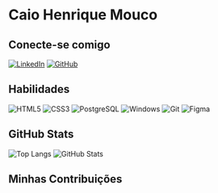 # Caio Henrique Mouco

## Conecte-se comigo
 [![LinkedIn](https://img.shields.io/badge/LinkedIn-0077B5?style=for-the-badge&logo=linkedin&logoColor=white)](https://www.linkedin.com/in/caio-mouco-8a440b255?utm_source=share&utm_campaign=share_via&utm_content=profile&utm_medium=android_app) 
 [![GitHub](https://img.shields.io/badge/GitHub-100000?style=for-the-badge&logo=github&logoColor=white)](https://github.com/CaioHenriqueMouco)

## Habilidades 
 ![HTML5](https://img.shields.io/badge/HTML5-E34F26?style=for-the-badge&logo=html5&logoColor=white) 
 ![CSS3](https://img.shields.io/badge/CSS3-1572B6?style=for-the-badge&logo=css3&logoColor=white) 
 ![PostgreSQL](https://img.shields.io/badge/PostgreSQL-000?style=for-the-badge&logo=postgresql) 
 ![Windows](https://img.shields.io/badge/Windows-000?style=for-the-badge&logo=windows&logoColor=2CA5E0) 
 ![Git](https://img.shields.io/badge/GIT-E44C30?style=for-the-badge&logo=git&logoColor=white) 
 ![Figma](https://img.shields.io/badge/Figma-696969?style=for-the-badge&logo=figma&logoColor=figma) 
## GitHub Stats
![Top Langs](https://github-readme-stats-git-masterrstaa-rickstaa.vercel.app/api/top-langs/?username=SEUUSERNAME&bg_color=000&border_color=30A3DC&title_color=E94D5F&text_color=FFF)
![GitHub Stats](https://github-readme-stats.vercel.app/api?username=SEUUSERNAME&theme=transparent&bg_color=000&border_color=30A3DC&show_icons=true&icon_color=30A3DC&title_color=E94D5F&text_color=FFF)
## Minhas Contribuições 
